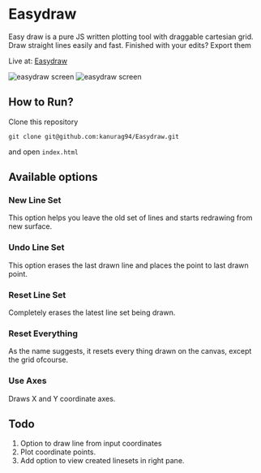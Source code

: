 # Easydraw

Easy draw is a pure JS written plotting tool with draggable cartesian grid. Draw straight lines easily and fast. Finished with your edits? Export them

Live at: [Easydraw](http://kanurag94.github.io/Easydraw)

![easydraw screen](https://github.com/kanurag94/Easydraw/tree/master/static/images/1.png)
![easydraw screen](https://github.com/kanurag94/Easydraw/tree/master/static/images/2.png)

## How to Run?
Clone this repository

`git clone git@github.com:kanurag94/Easydraw.git`

and open `index.html`


## Available options

### New Line Set

This option helps you leave the old set of lines and starts redrawing from new surface.

### Undo Line Set

This option erases the last drawn line and places the point to last drawn point.

### Reset Line Set

Completely erases the latest line set being drawn.

### Reset Everything

As the name suggests, it resets every thing drawn on the canvas, except the grid ofcourse.

### Use Axes

Draws X and Y coordinate axes.

## Todo

1. Option to draw line from input coordinates
2. Plot coordinate points.
3. Add option to view created linesets in right pane.
